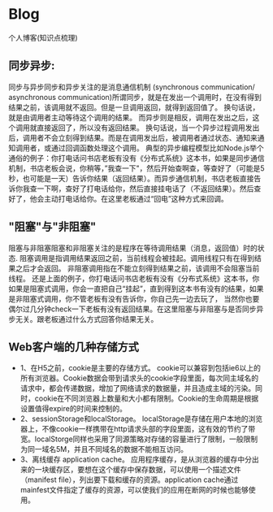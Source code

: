 # Blog
 个人博客(知识点梳理)
## 同步异步:
同步与异步同步和异步关注的是消息通信机制 (synchronous communication/ asynchronous communication)所谓同步，就是在发出一个调用时，在没有得到结果之前，该调用就不返回。但是一旦调用返回，就得到返回值了。 换句话说，就是由调用者主动等待这个调用的结果。 而异步则是相反，调用在发出之后，这个调用就直接返回了，所以没有返回结果。 换句话说，当一个异步过程调用发出后，调用者不会立刻得到结果。而是在调用发出后，被调用者通过状态、通知来通知调用者，或通过回调函数处理这个调用。 典型的异步编程模型比如Node.js举个通俗的例子：你打电话问书店老板有没有《分布式系统》这本书，如果是同步通信机制，书店老板会说，你稍等，”我查一下"，然后开始查啊查，等查好了（可能是5秒，也可能是一天）告诉你结果（返回结果）。而异步通信机制，书店老板直接告诉你我查一下啊，查好了打电话给你，然后直接挂电话了（不返回结果）。然后查好了，他会主动打电话给你。在这里老板通过“回电”这种方式来回调。 
## "阻塞"与"非阻塞" 
阻塞与非阻塞阻塞和非阻塞关注的是程序在等待调用结果（消息，返回值）时的状态. 阻塞调用是指调用结果返回之前，当前线程会被挂起。调用线程只有在得到结果之后才会返回。 非阻塞调用指在不能立刻得到结果之前，该调用不会阻塞当前线程。 还是上面的例子，你打电话问书店老板有没有《分布式系统》这本书，你如果是阻塞式调用，你会一直把自己“挂起”，直到得到这本书有没有的结果，如果是非阻塞式调用，你不管老板有没有告诉你，你自己先一边去玩了， 当然你也要偶尔过几分钟check一下老板有没有返回结果。在这里阻塞与非阻塞与是否同步异步无关。跟老板通过什么方式回答你结果无关。
## Web客户端的几种存储方式
- 1、在H5之前，cookie是主要的存储方式。
cookie可以兼容到包括ie6以上的所有浏览器。Cookie数据会带到请求头的cookie字段里面，每次同主域名的请求中，都会传递数据，增加了网络请求的数据量，并且造成主域的污染。同时，cookie在不同浏览器上数量和大小都有限制。Cookie的生命周期是根据设置值得expire的时间来控制的。
- 2、sessionStorage和localStorage。
localStorage是存储在用户本地的浏览器上，不像cookie一样携带在http请求头部的字段里面，这有效的节约了带宽。localStorge同样也采用了同源策略对存储的容量进行了限制，一般限制为同一域名5M，并且不同域名的数据不能相互访问。
- 3、离线缓存 application cache。
应用程序缓存，是从浏览器的缓存中分出来的一块缓存区，要想在这个缓存中保存数据，可以使用一个描述文件（manifest file），列出要下载和缓存的资源。application cache通过mainfest文件指定了缓存的资源，可以使我们的应用在断网的时候也能够使用。
